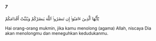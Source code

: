 ##### 7

<span class="ayah">يَٰٓأَيُّهَا ٱلَّذِينَ ءَامَنُوٓا۟ إِن تَنصُرُوا۟ ٱللَّهَ يَنصُرْكُمْ وَيُثَبِّتْ أَقْدَامَكُمْ</span>

<span class="ayah_translation">Hai orang-orang mukmin, jika kamu menolong (agama) Allah, niscaya Dia akan menolongmu dan meneguhkan kedudukanmu.</span>

